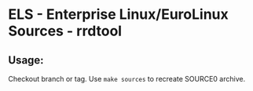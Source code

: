 # ELS - Enterprise Linux/EuroLinux Sources - rrdtool
 
## Usage:
  Checkout branch or tag. Use `make sources` to recreate  SOURCE0 archive.
